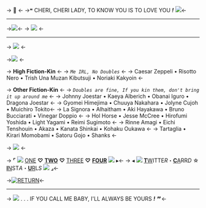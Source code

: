 -> 🍒  <-
->❝ CHERI, CHERI LADY, TO KNOW YOU IS TO LOVE YOU ***!*** ![](https://kingcrimson.crd.co/assets/images/gallery15/482ac49a.gif?v=08af690c)<-
***
->![](https://cdn.discordapp.com/attachments/1047060118342209566/1144816383671152760/blur_edges_7.png)<-
-> ![](https://cdn.discordapp.com/attachments/1047060118342209566/1144813578759700540/ezgif-3-9664d4be96.gif) <-
***
-> ![](https://cdn.discordapp.com/attachments/1047060118342209566/1144818367992172645/ezgif-3-f3a4c55d62.gif) <-

->![](https://cdn.discordapp.com/attachments/1047060118342209566/1144829238025924618/text-1693018945322.png) <- 

-> **High Fiction-Kin** <-
->  *`Me IRL, No Doubles`*  <-
-> Caesar Zeppeli • Risotto Nero • Trish Una
Muzan Kibutsuji • Noriaki Kakyoin <-

-> **Other Fiction-Kin** <-
-> *`Doubles are fine, If you kin them, don't bring it up around me`* <-
-> Johnny Joestar • Kaeya Alberich • Obanai Iguro • Dragona Joestar <-
-> Gyomei Himejima • Chuuya Nakahara • Jolyne Cujoh • Muichiro Tokito<-
-> La Signora • Alhaitham • Aki Hayakawa • Bruno Bucciarati • Vinegar Doppio <-
-> Hol Horse • Jesse McCree • Hirofumi Yoshida • Light Yagami  • Reimi Sugimoto <- 
-> Rinne Amagi • Eichi Tenshouin • Akaza • Kanata Shinkai • Kohaku Oukawa <-
-> Tartaglia • Kirari Momobami • Satoru Gojo • Shanks  <-

-> ![](https://64.media.tumblr.com/01748963a1332c075ce806aa6fb9b80e/83661a842c5b4056-49/s250x400/9b50d89533a53580abf6fded8582194538b7a589.gifv) <-

-> **⌜** ![](https://kingcrimson.crd.co/assets/images/gallery15/69c8ceab.gif?v=08af690c) [ONE](https://rentry.co/-Tenmei) **♡** [**TWO**](https://rentry.co/irlnoriakikakyoin) **♡** [THREE](https://rentry.co/-HierophantGreen) **♡** [**FOUR**](https://rentry.co/-emeraldsplash)  ![](https://kingcrimson.crd.co/assets/images/gallery04/c1d1c27c.gif?v=08af690c) ▸<-
-> ◂ ![](https://kingcrimson.crd.co/assets/images/gallery15/f93b36bc.png?v=08af690c) [**T**W](https://twitter.com/SethsRUs)ITTE*R*・[**C**A](https://trishuna.carrd.co/)RR*D* ☆ [**I**N](https://www.instagram.com/sethsrus/)ST*A*・[**U**R](https://rentry.co/sethshoard)L*S* ![](https://kingcrimson.crd.co/assets/images/gallery01/ba53d9f2.gif?v=08af690c) **⌟**<-

->[![RETURN](https://64.media.tumblr.com/6bc1868757991a4837484c0d2aeaae1f/1368474692bf0fc5-b6/s75x75_c1/6b73fefc4c5c93eae4fc0d5c097f38193d1e8b80.pnj)](https://rentry.co/-KAKYOlN)<-
***
-> ![](https://kingcrimson.crd.co/assets/images/gallery01/67abaa8a.gif?v=08af690c) . . . IF YOU CALL ME BABY, I'LL ALWAYS BE YOURS ***! ❜❜*** <-